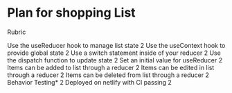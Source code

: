 # Plan for shopping List

Rubric

Use the useReducer hook to manage list state 2
Use the useContext hook to provide global state 2
Use a switch statement inside of your reducer 2
Use the dispatch function to update state 2
Set an initial value for useReducer 2
Items can be added to list through a reducer 2
Items can be edited in list through a reducer 2
Items can be deleted from list through a reducer 2
Behavior Testing\* 2
Deployed on netlify with CI passing 2
